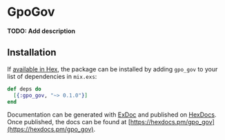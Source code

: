 # GpoGov

**TODO: Add description**

## Installation

If [available in Hex](https://hex.pm/docs/publish), the package can be installed
by adding `gpo_gov` to your list of dependencies in `mix.exs`:

```elixir
def deps do
  [{:gpo_gov, "~> 0.1.0"}]
end
```

Documentation can be generated with [ExDoc](https://github.com/elixir-lang/ex_doc)
and published on [HexDocs](https://hexdocs.pm). Once published, the docs can
be found at [https://hexdocs.pm/gpo_gov](https://hexdocs.pm/gpo_gov).

